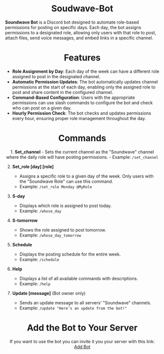 <h1 align=center> Soudwave-Bot </h1>

**Soundwave Bot** is a Discord bot designed to automate role-based permissions for posting on specific days. Each day, the bot assigns permissions to a designated role, allowing only users with that role to post, attach files, send voice messages, and embed links in a specific channel.


<h1 align=center> Features </h2>

- **Role Assignment by Day**: Each day of the week can have a different role assigned to post in the designated channel.
- **Automatic Permission Updates**: The bot automatically updates channel permissions at the start of each day, enabling only the assigned role to post and share content in the configured channel.
- **Command-Based Configuration**: Users with the appropriate permissions can use slash commands to configure the bot and check who can post on a given day.
- **Hourly Permission Check**: The bot checks and updates permissions every hour, ensuring proper role management throughout the day.

<h1 align=center >Commands </h1>

<p align="center">
1. <strong>Set_channel</strong>
   - Sets the current channel as the "Soundwave" channel where the daily role will have posting permissions.
   - Example: <code>/set_channel</code>
   
2. <strong>Set_role [day] [role]</strong>
   - Assigns a specific role to a given day of the week. Only users with the "Soundwave Role" can use this command.
   - Example: <code>/set_role Monday @MyRole</code>
   
3. <strong>S-day</strong>
   - Displays which role is assigned to post today.
   - Example: <code>/whose_day</code>
   
4. <strong>S-tomorrow</strong>
   - Shows the role assigned to post tomorrow.
   - Example: <code>/whose_day_tomorrow</code>
   
5. <strong>Schedule</strong>
   - Displays the posting schedule for the entire week.
   - Example: <code>/schedule</code>
   
6. <strong>Help</strong>
   - Displays a list of all available commands with descriptions.
   - Example: <code>/help</code>
   
7. <strong>Update [message]</strong> (Bot owner only)
   - Sends an update message to all servers' "Soundwave" channels.
   - Example: <code>/update "Here’s an update from the bot!"</code>
</p>


<h1 align=center>Add the Bot to Your Server</h1>
<p align=center>
If you want to use the bot you can invite it you your server with this link:
<a href="https://discord.com/oauth2/authorize?client_id=1289690644310392884&permissions=268437520&integration_type=0&scope=bot
">Add Bot</a>
</p>

